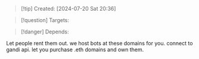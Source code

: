 
>[!tip] Created: [2024-07-20 Sat 20:36]

>[!question] Targets: 

>[!danger] Depends: 

Let people rent them out.
we host bots at these domains for you.
connect to gandi api.
let you purchase .eth domains and own them.
